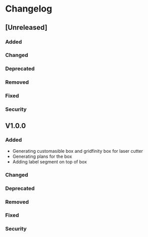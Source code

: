 # Changelog

## [Unreleased]

### Added
### Changed
### Deprecated
### Removed
### Fixed
### Security

## V1.0.0

### Added
- Generating customasible box and gridfinity box for laser cutter
- Generating plans for the box
- Adding label segment on top of box
### Changed
### Deprecated
### Removed
### Fixed
### Security
